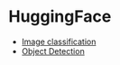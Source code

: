 # HuggingFace

- [Image classification](image_classification_albumentations)
- [Object Detection](object_detection)

